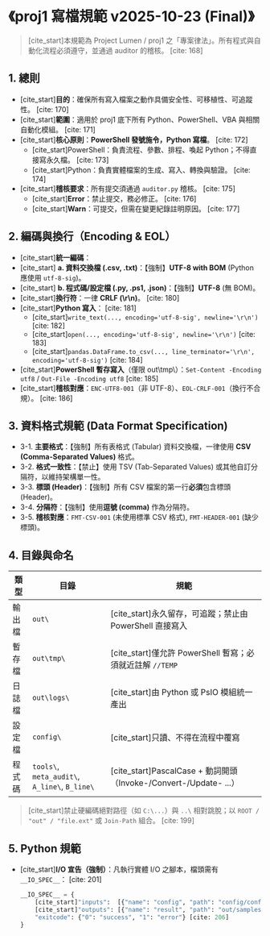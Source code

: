 ﻿# 《proj1 寫檔規範 v2025-10-23 (Final)》
> [cite_start]本規範為 Project Lumen / proj1 之「專案律法」。所有程式與自動化流程必須遵守，並通過 auditor 的稽核。 [cite: 168]

## 1. 總則
- [cite_start]**目的**：確保所有寫入檔案之動作具備安全性、可移植性、可追蹤性。 [cite: 170]
- [cite_start]**範圍**：適用於 proj1 底下所有 Python、PowerShell、VBA 與相關自動化模組。 [cite: 171]
- [cite_start]**核心原則**：**PowerShell 發號施令，Python 寫檔**。 [cite: 172]
  - [cite_start]PowerShell：負責流程、參數、排程、喚起 Python；不得直接寫永久檔。 [cite: 173]
  - [cite_start]Python：負責實體檔案的生成、寫入、轉換與驗證。 [cite: 174]
- [cite_start]**稽核要求**：所有提交須通過 `auditor.py` 稽核。 [cite: 175]
  - [cite_start]**Error**：禁止提交，務必修正。 [cite: 176]
  - [cite_start]**Warn**：可提交，但需在變更紀錄註明原因。 [cite: 177]

## 2. 編碼與換行（Encoding & EOL）
- [cite_start]**統一編碼**：
- [cite_start]  **a. 資料交換檔 (.csv, .txt)**：【強制】**UTF-8 with BOM** (Python 應使用 `utf-8-sig`)。
- [cite_start]  **b. 程式碼/設定檔 (.py, .ps1, .json)**：【強制】**UTF-8** (無 BOM)。
- [cite_start]**換行符**：一律 **CRLF (\r\n)**。 [cite: 180]
- [cite_start]**Python 寫入**： [cite: 181]
  - [cite_start]`write_text(..., encoding='utf-8-sig', newline='\r\n')` [cite: 182]
  - [cite_start]`open(..., encoding='utf-8-sig', newline='\r\n')` [cite: 183]
  - [cite_start]`pandas.DataFrame.to_csv(..., line_terminator='\r\n', encoding='utf-8-sig')` [cite: 184]
- [cite_start]**PowerShell 暫存寫入**（僅限 out\tmp\）：`Set-Content -Encoding utf8` / `Out-File -Encoding utf8` [cite: 185]
- [cite_start]**稽核對應**：`ENC-UTF8-001`（非 UTF-8）、`EOL-CRLF-001`（換行不合規）。 [cite: 186]

## 3. 資料格式規範 (Data Format Specification)
- 3-1. **主要格式**：【強制】所有表格式 (Tabular) 資料交換檔，一律使用 **CSV (Comma-Separated Values)** 格式。
- 3-2. **格式一致性**：【禁止】使用 TSV (Tab-Separated Values) 或其他自訂分隔符，以維持架構單一性。
- 3-3. **標頭 (Header)**：【強制】所有 CSV 檔案的第一行**必須**包含標頭 (Header)。
- 3-4. **分隔符**：【強制】使用**逗號 (comma)** 作為分隔符。
- 3-5. **稽核對應**：`FMT-CSV-001` (未使用標準 CSV 格式), `FMT-HEADER-001` (缺少標頭)。

## 4. 目錄與命名
| 類型 | 目錄 | 規範 |
|---|---|---|
| 輸出檔 | `out\` | [cite_start]永久留存，可追蹤；禁止由 PowerShell 直接寫入 | [cite: 191, 192]
| 暫存檔 | `out\tmp\` | [cite_start]僅允許 PowerShell 暫寫；必須就近註解 `//TEMP` | [cite: 193, 194]
| 日誌檔 | `out\logs\` | [cite_start]由 Python 或 PsIO 模組統一產出 | [cite: 195]
| 設定檔 | `config\` | [cite_start]只讀、不得在流程中覆寫 | [cite: 196, 197]
| 程式碼 | `tools\`, `meta_audit\`, `A_line\`, `B_line\` | [cite_start]PascalCase + 動詞開頭（Invoke-/Convert-/Update- ...） | [cite: 198]

> [cite_start]禁止硬編碼絕對路徑（如 `C:\...`）與 `..\` 相對跳脫；以 `ROOT / "out" / "file.ext"` 或 `Join-Path` 組合。 [cite: 199]

## 5. Python 規範
- [cite_start]**I/O 宣告（強制）**：凡執行實體 I/O 之腳本，檔頭需有 `__IO_SPEC__`： [cite: 201]
  ```python
  __IO_SPEC__ = {
      [cite_start]"inputs":  [{"name": "config", "path": "config/config_global.json", "type": "json", "required": true}], [cite: 204]
      [cite_start]"outputs": [{"name": "result", "path": "out/samples/result.json", "type": "json"}], [cite: 205]
      "exitcode": {"0": "success", "1": "error"} [cite: 206]
  }